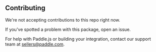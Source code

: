 ## Contributing

We're not accepting contributions to this repo right now.

If you've spotted a problem with this package, open an issue.

For help with Paddle.js or building your integration, contact our support team at [sellers@paddle.com](mailto:sellers@paddle.com).
